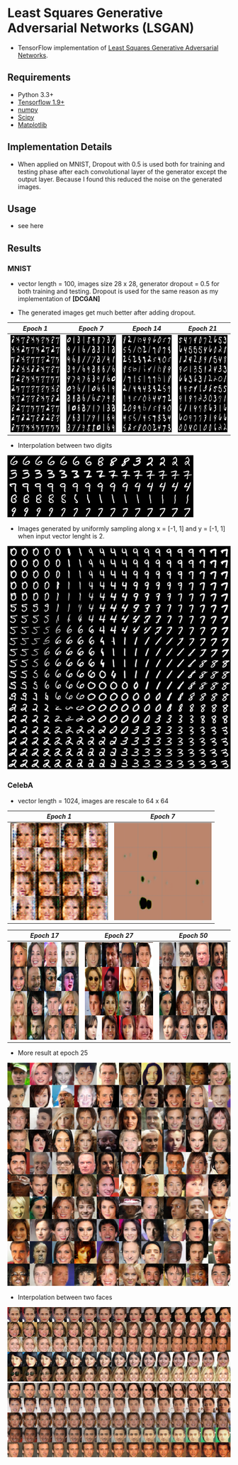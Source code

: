 # Least Squares Generative Adversarial Networks (LSGAN)

- TensorFlow implementation of [Least Squares Generative Adversarial Networks](https://arxiv.org/abs/1611.04076). 
 
## Requirements
- Python 3.3+
- [Tensorflow 1.9+](https://www.tensorflow.org/)
- [numpy](http://www.numpy.org/)
- [Scipy](https://www.scipy.org/)
- [Matplotlib](https://matplotlib.org/)

## Implementation Details
- When applied on MNIST, Dropout with 0.5 is used both for training and testing phase after each convolutional layer of the generator except the output layer. Because I found this reduced the noise on the generated images.

## Usage 
- see here

## Results
### MNIST
- vector length = 100, images size 28 x 28, generator dropout = 0.5 for both training and testing. Dropout is used for the same reason as my implementation of **[DCGAN]**

- The generated images get much better after adding dropout.

*Epoch 1* | *Epoch 7* |*Epoch 14* | *Epoch 21* |
:--: | :---: | :--: | :---: | 
<img src = 'figs/mnist/generate_im_0.png' height = '220px' width = '220px'> | <img src = 'figs/mnist/generate_im_6.png' height = '220px' width = '220px'>|<img src = 'figs/mnist/generate_im_13.png' height = '220px' width = '220px'> | <img src = 'figs/mnist/generate_im_20.png' height = '220px' width = '220px'>

- Interpolation between two digits

![manifold](figs/mnist/interpolate_24.png)

- Images generated by uniformly sampling along x = [-1, 1] and y = [-1, 1] when input vector lenght is 2. 

![manifold](figs/mnist/manifoid_24.png)

### CelebA
- vector length = 1024, images are rescale to 64 x 64

*Epoch 1* | *Epoch 7* |
:--: | :---: |
<img src = 'figs/face/generate_im_0.png' height = '220px' width = '220px'> | <img src = 'figs/face/generate_im_6.png' height = '220px' width = '220px'>|

*Epoch 17* | *Epoch 27* |*Epoch 50* |
:--: | :---: | :--: |
<img src = 'figs/face/generate_im_16.png' height = '220px' width = '220px'> | <img src = 'figs/face/generate_im_26.png' height = '220px' width = '220px'>|<img src = 'figs/face/generate_im_49.png' height = '220px' width = '220px'>

- More result at epoch 25

![finalface](figs/face/final.png)

- Interpolation between two faces

![interp1](figs/face/interpolate_47.png)
![interp2](figs/face/interpolate_49.png)


